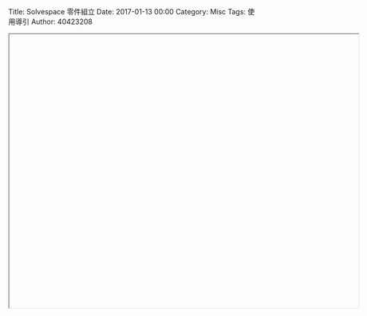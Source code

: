 Title: Solvespace 零件組立
Date: 2017-01-13 00:00
Category: Misc
Tags: 使用導引
Author: 40423208

<iframe src="Y:/tmp/1234/6/w13/w13.html" width="700" height="550"></iframe>


